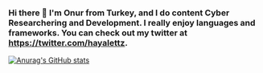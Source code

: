 ### Hi there 👋  I'm Onur from Turkey, and I do content Cyber Researchering and Development. I really enjoy languages and frameworks.  You can check out my twitter at https://twitter.com/hayalettz.




[![Anurag's GitHub stats](https://github-readme-stats.vercel.app/api?username=onurrkarasu)](https://github.com/anuraghazra/github-readme-stats)
<!--
**onurrkarasu/onurrkarasu** is a ✨ _special_ ✨ repository because its `README.md` (this file) appears on your GitHub profile.

Here are some ideas to get you started:

- 🔭 I’m currently working on ...
- 🌱 I’m currently learning ...
- 👯 I’m looking to collaborate on ...
- 🤔 I’m looking for help with ...
- 💬 Ask me about ...
- 📫 How to reach me: ...
- 😄 Pronouns: ...
- ⚡ Fun fact: ...
-->
